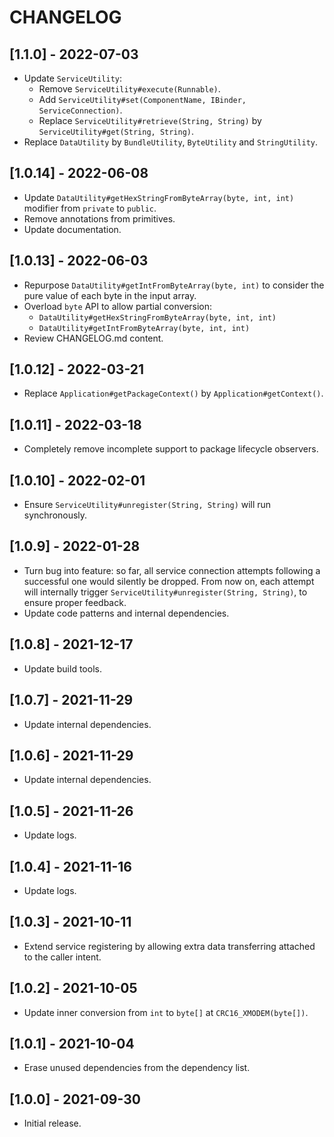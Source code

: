 # CHANGELOG

## [1.1.0] - 2022-07-03
- Update `ServiceUtility`:
  - Remove `ServiceUtility#execute(Runnable)`.
  - Add `ServiceUtility#set(ComponentName, IBinder, ServiceConnection)`.
  - Replace `ServiceUtility#retrieve(String, String)` by
    `ServiceUtility#get(String, String)`.
- Replace `DataUtility` by `BundleUtility`, `ByteUtility` and `StringUtility`.

## [1.0.14] - 2022-06-08
- Update `DataUtility#getHexStringFromByteArray(byte, int, int)` modifier from
  `private` to `public`.
- Remove annotations from primitives.
- Update documentation.

## [1.0.13] - 2022-06-03
- Repurpose `DataUtility#getIntFromByteArray(byte, int)` to consider the pure
  value of each byte in the input array.
- Overload `byte` API to allow partial conversion:  
  - `DataUtility#getHexStringFromByteArray(byte, int, int)`
  - `DataUtility#getIntFromByteArray(byte, int, int)`
- Review CHANGELOG.md content.

## [1.0.12] - 2022-03-21
- Replace `Application#getPackageContext()` by `Application#getContext()`.

## [1.0.11] - 2022-03-18
- Completely remove incomplete support to package lifecycle observers.

## [1.0.10] - 2022-02-01
- Ensure `ServiceUtility#unregister(String, String)` will run synchronously.

## [1.0.9] - 2022-01-28
- Turn bug into feature: so far, all service connection attempts following a
  successful one would silently be dropped. From now on, each attempt will
  internally trigger `ServiceUtility#unregister(String, String)`, to ensure
  proper feedback.
- Update code patterns and internal dependencies.

## [1.0.8] - 2021-12-17
- Update build tools.

## [1.0.7] - 2021-11-29
- Update internal dependencies.

## [1.0.6] - 2021-11-29
- Update internal dependencies.

## [1.0.5] - 2021-11-26
- Update logs.

## [1.0.4] - 2021-11-16
- Update logs.

## [1.0.3] - 2021-10-11
- Extend service registering by allowing extra data transferring attached to
  the caller intent.

## [1.0.2] - 2021-10-05
- Update inner conversion from `int` to `byte[]` at `CRC16_XMODEM(byte[])`.

## [1.0.1] - 2021-10-04
- Erase unused dependencies from the dependency list.

## [1.0.0] - 2021-09-30
- Initial release.

